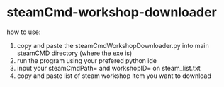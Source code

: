 # steamCmd-workshop-downloader

how to use:
1. copy and paste the steamCmdWorkshopDownloader.py into main steamCMD directory (where the exe is)
2. run the program using your prefered python ide
3. input your steamCmdPath= and workshopID= on steam_list.txt
4. copy and paste list of steam workshop item you want to download
